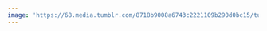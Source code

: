 ```yaml
---
image: 'https://68.media.tumblr.com/8718b9008a6743c2221109b290d0bc15/tumblr_n5xywxnSry1tbdx3so1_r1_1280.jpg'
---
```

